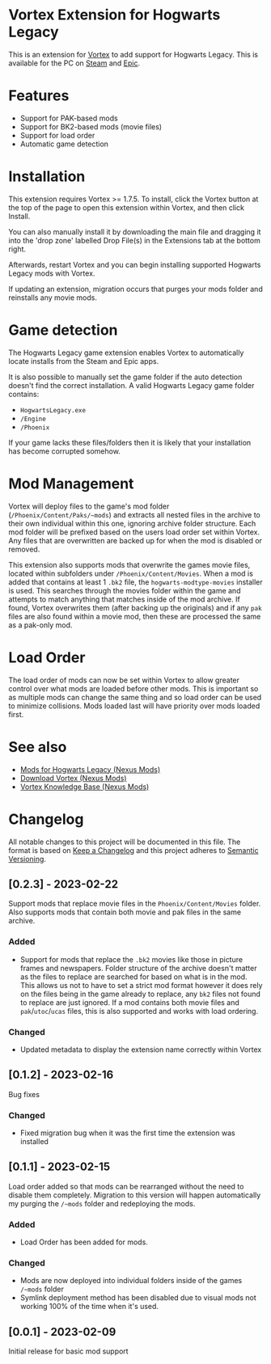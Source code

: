 # Vortex Extension for Hogwarts Legacy

This is an extension for [Vortex](https://www.nexusmods.com/about/vortex/) to add support for Hogwarts Legacy. This is available for the PC on [Steam](https://store.steampowered.com/app/990080/Hogwarts_Legacy/) and [Epic](https://store.epicgames.com/en-US/p/hogwarts-legacy).

# Features

- Support for PAK-based mods
- Support for BK2-based mods (movie files)
- Support for load order
- Automatic game detection
<!-- - Installation of archives which include more than one mod.
- Automatic detection of ModBuddy (the XCOM 2 modding toolkit).
  Load order management (including Steam Workshop entires) -->

# Installation

This extension requires Vortex >= 1.7.5. To install, click the Vortex button at the top of the page to open this extension within Vortex, and then click Install.

You can also manually install it by downloading the main file and dragging it into the 'drop zone' labelled Drop File(s) in the Extensions tab at the bottom right.

Afterwards, restart Vortex and you can begin installing supported Hogwarts Legacy mods with Vortex.

If updating an extension, migration occurs that purges your mods folder and reinstalls any movie mods.

# Game detection

The Hogwarts Legacy game extension enables Vortex to automatically locate installs from the Steam and Epic apps.

It is also possible to manually set the game folder if the auto detection doesn't find the correct installation. A valid Hogwarts Legacy game folder contains:

- `HogwartsLegacy.exe`
- `/Engine`
- `/Phoenix`

If your game lacks these files/folders then it is likely that your installation has become corrupted somehow.

# Mod Management

Vortex will deploy files to the game's mod folder (`/Phoenix/Content/Paks/~mods`) and extracts all nested files in the archive to their own individual within this one, ignoring archive folder structure. Each mod folder will be prefixed based on the users load order set within Vortex. Any files that are overwritten are backed up for when the mod is disabled or removed.

This extension also supports mods that overwrite the games movie files, located within subfolders under `/Phoenix/Content/Movies`. When a mod is added that contains at least 1 `.bk2` file, the `hogwarts-modtype-movies` installer is used. This searches through the movies folder within the game and attempts to match anything that matches inside of the mod archive. If found, Vortex overwrites them (after backing up the originals) and if any `pak` files are also found within a movie mod, then these are processed the same as a pak-only mod.

# Load Order

The load order of mods can now be set within Vortex to allow greater control over what mods are loaded before other mods. This is important so as multiple mods can change the same thing and so load order can be used to minimize collisions. Mods loaded last will have priority over mods loaded first.

<!--Individual mod entries can be enabled/disabled from the load order section.


## Load Order Management

This extension utilises the "File Based Load Order (FBLO)" framework provided by the core Vortex application. A list of `XComMod` installations present in the game folder is generated and each entry can be re-ordered, enabled or disabled.

A list of enabled mods in the load order is automatically written to the `DefaultModOptions.ini` file, which tells the game which mods to load and in what order.

## Steam Workshop detection

The load order section will also detect mods installed from the Steam Workshop and display them in the load order. These entries can be managed like any other, however, the mod files themselves are not managed by Vortex and must be managed by Steam. You can also use the [Import from Steam Workshop](https://www.nexusmods.com/site/mods/114) extension to import these mods into Vortex.-->

# See also

<!--- [Source Code (GitHub)](https://github.com/insomnious/game-halothemasterchiefcollection)-->

- [Mods for Hogwarts Legacy (Nexus Mods)](https://www.nexusmods.com/hogwartslegacy)
- [Download Vortex (Nexus Mods)](https://www.nexusmods.com/about/vortex/)
- [Vortex Knowledge Base (Nexus Mods)](https://wiki.nexusmods.com/index.php/Category:Vortex)

# Changelog

All notable changes to this project will be documented in this file. The format is based on [Keep a Changelog](http://keepachangelog.com/) and this project adheres to [Semantic Versioning](http://semver.org/).

## [0.2.3] - 2023-02-22

Support mods that replace movie files in the `Phoenix/Content/Movies` folder. Also supports mods that contain both movie and pak files in the same archive.

### Added

- Support for mods that replace the `.bk2` movies like those in picture frames and newspapers. Folder structure of the archive doesn't matter as the files to replace are searched for based on what is in the mod. This allows us not to have to set a strict mod format however it does rely on the files being in the game already to replace, any `bk2` files not found to replace are just ignored. If a mod contains both movie files and `pak`/`utoc`/`ucas` files, this is also supported and works with load ordering.

### Changed

- Updated metadata to display the extension name correctly within Vortex

## [0.1.2] - 2023-02-16

Bug fixes

### Changed

- Fixed migration bug when it was the first time the extension was installed

## [0.1.1] - 2023-02-15

Load order added so that mods can be rearranged without the need to disable them completely. Migration to this version will happen automatically my purging the `/~mods` folder and redeploying the mods.

### Added

- Load Order has been added for mods.

### Changed

- Mods are now deployed into individual folders inside of the games `/~mods` folder
- Symlink deployment method has been disabled due to visual mods not working 100% of the time when it's used.

## [0.0.1] - 2023-02-09

Initial release for basic mod support
